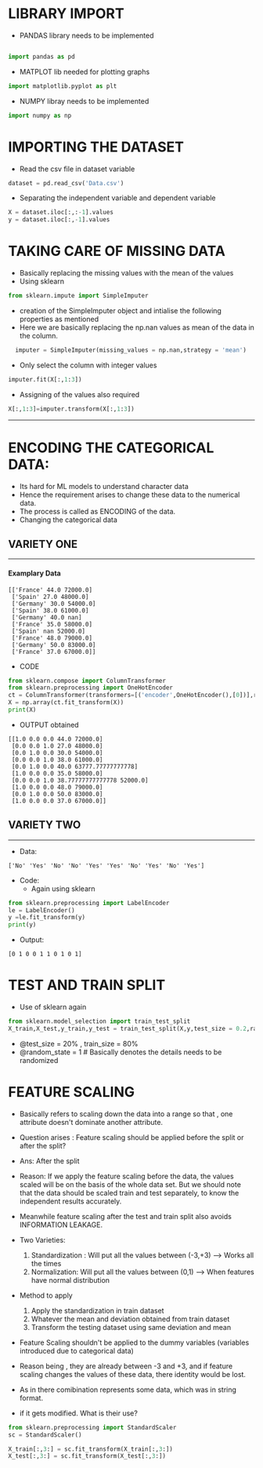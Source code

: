 # LIBRARY IMPORT

- PANDAS library needs to be implemented

```python

import pandas as pd
```

- MATPLOT lib needed for plotting graphs

```python
import matplotlib.pyplot as plt
```

- NUMPY libray needs to be implemented

```python
import numpy as np
```

# IMPORTING THE DATASET

- Read the csv file in dataset variable

```python
dataset = pd.read_csv('Data.csv')
```

- Separating the independent variable and dependent variable

```python
X = dataset.iloc[:,:-1].values
y = dataset.iloc[:,-1].values
```

# TAKING CARE OF MISSING DATA

- Basically replacing the missing values with the mean of the values
- Using sklearn 

```python
from sklearn.impute import SimpleImputer
```

- creation of the SimpleImputer object and intialise the following properties as mentioned
- Here we are basically replacing the np.nan values as mean of the data in the column.

```python
  imputer = SimpleImputer(missing_values = np.nan,strategy = 'mean')
```

- Only select the column with integer values

```python
imputer.fit(X[:,1:3])
```

- Assigning of the values also required

```python
X[:,1:3]=imputer.transform(X[:,1:3])
```

---

# ENCODING THE CATEGORICAL DATA:

- Its hard for ML models to understand character data
- Hence the requirement arises to change these data to the numerical data.
- The process is called as ENCODING of the data.
- Changing the categorical data

## VARIETY ONE

---

#### Examplary Data

```
[['France' 44.0 72000.0]
 ['Spain' 27.0 48000.0]
 ['Germany' 30.0 54000.0]
 ['Spain' 38.0 61000.0]
 ['Germany' 40.0 nan]
 ['France' 35.0 58000.0]
 ['Spain' nan 52000.0]
 ['France' 48.0 79000.0]
 ['Germany' 50.0 83000.0]
 ['France' 37.0 67000.0]]
```

- CODE

```python
from sklearn.compose import ColumnTransformer
from sklearn.preprocessing import OneHotEncoder
ct = ColumnTransformer(transformers=[('encoder',OneHotEncoder(),[0])],remainder='passthrough')
X = np.array(ct.fit_transform(X))
print(X)
```

- OUTPUT obtained

```
[[1.0 0.0 0.0 44.0 72000.0]
 [0.0 0.0 1.0 27.0 48000.0]
 [0.0 1.0 0.0 30.0 54000.0]
 [0.0 0.0 1.0 38.0 61000.0]
 [0.0 1.0 0.0 40.0 63777.77777777778]
 [1.0 0.0 0.0 35.0 58000.0]
 [0.0 0.0 1.0 38.77777777777778 52000.0]
 [1.0 0.0 0.0 48.0 79000.0]
 [0.0 1.0 0.0 50.0 83000.0]
 [1.0 0.0 0.0 37.0 67000.0]]
```

## VARIETY TWO

---

- Data:

```
['No' 'Yes' 'No' 'No' 'Yes' 'Yes' 'No' 'Yes' 'No' 'Yes']
```

- Code:
  - Again using sklearn

```python
from sklearn.preprocessing import LabelEncoder
le = LabelEncoder()
y =le.fit_transform(y)
print(y)
```

- Output:

```
[0 1 0 0 1 1 0 1 0 1]
```

# TEST AND TRAIN SPLIT

- Use of sklearn again

```python
from sklearn.model_selection import train_test_split
X_train,X_test,y_train,y_test = train_test_split(X,y,test_size = 0.2,random_state = 1)
```

- @test_size = 20% , train_size = 80%
- @random_state = 1 # Basically denotes the details needs to be randomized

# FEATURE SCALING

- Basically refers to scaling down the data into a range so that , one attribute doesn't dominate
  another attribute.
- Question arises : Feature scaling should be applied before the split or after the split?
- Ans: After the split
- Reason: If we apply the feature scaling before the data, the values scaled will be on the basis of
  the whole data set. But we should note that the data should be scaled train and test separately, to know
  the independent results accurately.
- Meanwhile feature scaling after the test and train split also avoids INFORMATION LEAKAGE.

- Two Varieties:

  1.  Standardization : Will put all the values between (-3,+3) --> Works all the times
  2.  Normalization: Will put all the values between (0,1) --> When features have normal distribution

- Method to apply

  1.  Apply the standardization in train dataset
  2.  Whatever the mean and deviation obtained from train dataset
  3.  Transform the testing dataset using same deviation and mean

- Feature Scaling shouldn't be applied to the dummy variables (variables introduced due to categorical data)
- Reason being , they are already between -3 and +3, and if feature scaling changes the values of these data, there identity would be lost.
- As in there comibination represents some data, which was in string format.
- if it gets modified. What is their use?

```python
from sklearn.preprocessing import StandardScaler
sc = StandardScaler()

X_train[:,3:] = sc.fit_transform(X_train[:,3:])
X_test[:,3:] = sc.fit_transform(X_test[:,3:])
```

